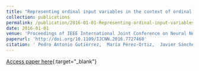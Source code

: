 ```yaml
---
title: "Representing ordinal input variables in the context of ordinal classification"
collection: publications
permalink: /publication/2016-01-01-Representing-ordinal-input-variables-in-the-context-of-ordinal-classification
date: 2016-01-01
venue: 'Proceedings of IEEE International Joint Conference on Neural Networks (IJCNN2016)'
paperurl: 'http://doi.org/10.1109/IJCNN.2016.7727468'
citation: ' Pedro Antonio Gutiérrez,  María Pérez-Ortiz,  Javier Sánchez-Monedero,  César Hervás-Martínez, &quot;Representing ordinal input variables in the context of ordinal classification.&quot; Proceedings of IEEE International Joint Conference on Neural Networks (IJCNN2016), 2016, pp. 2174-2181.'
---
```

[Access paper here](http://doi.org/10.1109/IJCNN.2016.7727468){:target="_blank"}
